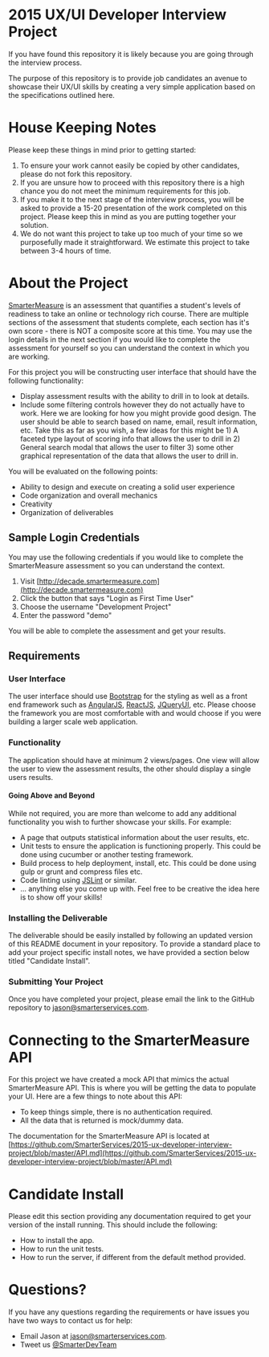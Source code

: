 # 2015 UX/UI Developer Interview Project 

If you have found this repository it is likely because you are going through the interview process.  

The purpose of this repository is to provide job candidates an avenue to showcase their UX/UI skills by creating a very simple application based on the specifications outlined here.  

# House Keeping Notes
Please keep these things in mind prior to getting started:

1. To ensure your work cannot easily be copied by other candidates, please do not fork this repository.
2. If you are unsure how to proceed with this repository there is a high chance you do not meet the minimum requirements for this job.  
3. If you make it to the next stage of the interview process, you will be asked to provide a 15-20 presentation of the work completed on this project.  Please keep this in mind as you are putting together your solution.
4. We do not want this project to take up too much of your time so we purposefully made it straightforward.  We estimate this project to take between 3-4 hours of time.

# About the Project

[SmarterMeasure](http://www.smartermeasure.com) is an assessment that quantifies a student's levels of readiness to take an online or technology rich course.  There are multiple sections of the assessment that students complete, each section has it's own score - there is NOT a composite score at this time.  You may use the login details in the next section if you would like to complete the assessment for yourself so you can understand the context in which you are working.

For this project you will be constructing user interface that should have the following functionality:

* Display assessment results with the ability to drill in to look at details.
* Include some filtering controls however they do not actually have to work.  Here we are looking for how you might provide good design.  The user should be able to search based on name, email, result information, etc.  Take this as far as you wish, a few ideas for this might be 1) A faceted type layout of scoring info that allows the user to drill in 2) General search modal that allows the user to filter 3) some other graphical representation of the data that allows the user to drill in.

You will be evaluated on the following points:

* Ability to design and execute on creating a solid user experience
* Code organization and overall mechanics
* Creativity
* Organization of deliverables

## Sample Login Credentials

You may use the following credentials if you would like to complete the SmarterMeasure assessment so you can understand the context.

1. Visit [http://decade.smartermeasure.com](http://decade.smartermeasure.com)
2. Click the button that says "Login as First Time User"
3. Choose the username "Development Project"
4. Enter the password "demo"

You will be able to complete the assessment and get your results.

## Requirements

### User Interface
The user interface should use [Bootstrap](http://getbootstrap.com/) for the styling as well as a front end framework such as [AngularJS](https://angularjs.org/), [ReactJS](http://facebook.github.io/react/), [JQueryUI](http://jqueryui.com/), etc.  Please choose the framework you are most comfortable with and would choose if you were building a larger scale web application.

### Functionality

The application should have at minimum 2 views/pages.  One view will allow the user to view the assessment results, the other should display a single users results.  

#### Going Above and Beyond

While not required, you are more than welcome to add any additional functionality you wish to further showcase your skills.  For example:

* A page that outputs statistical information about the user results, etc.
* Unit tests to ensure the application is functioning properly.  This could be done using cucumber or another testing framework.
* Build process to help deployment, install, etc.  This could be done using gulp or grunt and compress files etc. 
* Code linting using [JSLint](https://github.com/reid/node-jslint) or similar.
* ... anything else you come up with.  Feel free to be creative the idea here is to show off your skills!

### Installing the Deliverable
The deliverable should be easily installed by following an updated version of this README document in your repository.  To provide a standard place to add your project specific install notes, we have provided a section below titled "Candidate Install".

### Submitting Your Project
Once you have completed your project, please email the link to the GitHub repository to jason@smarterservices.com.

# Connecting to the SmarterMeasure API
For this project we have created a mock API that mimics the actual SmarterMeasure API.  This is where you will be getting the data to populate your UI. Here are a few things to note about this API:

* To keep things simple, there is no authentication required.
* All the data that is returned is mock/dummy data.

The documentation for the SmarterMeasure API is located at [https://github.com/SmarterServices/2015-ux-developer-interview-project/blob/master/API.md](https://github.com/SmarterServices/2015-ux-developer-interview-project/blob/master/API.md)


# Candidate Install
Please edit this section providing any documentation required to get your version of the install running.  This should include the following:

* How to install the app.
* How to run the unit tests.
* How to run the server, if different from the default method provided.

# Questions?

If you have any questions regarding the requirements or have issues you have two ways to contact us for help:

* Email Jason at jason@smarterservices.com.  
* Tweet us [@SmarterDevTeam](https://twitter.com/SmarterDevTeam)
